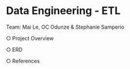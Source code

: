 # Data Engineering - ETL

Team: Mai Le, OC Odunze & Stephanie Samperio

○ Project Overview

○ ERD

○ References
